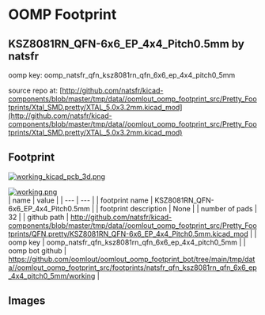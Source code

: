 # OOMP Footprint  
## KSZ8081RN_QFN-6x6_EP_4x4_Pitch0.5mm  by natsfr  
  
oomp key: oomp_natsfr_qfn_ksz8081rn_qfn_6x6_ep_4x4_pitch0_5mm  
  
source repo at: [http://github.com/natsfr/kicad-components/blob/master/tmp/data//oomlout_oomp_footprint_src/Pretty_Footprints/Xtal_SMD.pretty/XTAL_5.0x3.2mm.kicad_mod](http://github.com/natsfr/kicad-components/blob/master/tmp/data//oomlout_oomp_footprint_src/Pretty_Footprints/Xtal_SMD.pretty/XTAL_5.0x3.2mm.kicad_mod)  
## Footprint  
  
[![working_kicad_pcb_3d.png](working_kicad_pcb_3d_600.png)](working_kicad_pcb_3d.png)  
  
[![working.png](working_600.png)](working.png)  
| name | value | 
| --- | --- | 
| footprint name | KSZ8081RN_QFN-6x6_EP_4x4_Pitch0.5mm | 
| footprint description | None | 
| number of pads | 32 | 
| github path | http://github.com/natsfr/kicad-components/blob/master/tmp/data//oomlout_oomp_footprint_src/Pretty_Footprints/QFN.pretty/KSZ8081RN_QFN-6x6_EP_4x4_Pitch0.5mm.kicad_mod | 
| oomp key | oomp_natsfr_qfn_ksz8081rn_qfn_6x6_ep_4x4_pitch0_5mm | 
| oomp bot github | https://github.com/oomlout/oomlout_oomp_footprint_bot/tree/main/tmp/data//oomlout_oomp_footprint_src/footprints/natsfr_qfn_ksz8081rn_qfn_6x6_ep_4x4_pitch0_5mm/working | 
## Images  
